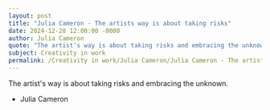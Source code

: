 ```yaml
---
layout: post
title: "Julia Cameron - The artists way is about taking risks"
date: 2024-12-28 12:00:00 -0000
author: Julia Cameron
quote: "The artist's way is about taking risks and embracing the unknown."
subject: Creativity in work
permalink: /Creativity in work/Julia Cameron/Julia Cameron - The artists way is about taking risks
---
```


The artist's way is about taking risks and embracing the unknown.

- Julia Cameron
